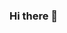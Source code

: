 ### Hi there 👋

<!--

I'm Vincent, an IT student at the UTT, France.

- 🔭 I’m currently working on different projects, that I will list below 
- 🌱 I’m currently learning React, and game development on Unity
- 📫 How to reach me: send me an email at vincent.gonnet.pro@gmail.com

## UTT Arena

This is a big project :

<!--
**VincentGonnet/VincentGonnet** is a ✨ _special_ ✨ repository because its `README.md` (this file) appears on your GitHub profile.

Here are some ideas to get you started:

- 🔭 I’m currently working on ...
- 🌱 I’m currently learning ...
- 👯 I’m looking to collaborate on ...
- 🤔 I’m looking for help with ...
- 💬 Ask me about ...
- 📫 How to reach me: ...
- 😄 Pronouns: ...
- ⚡ Fun fact: ...
-->
